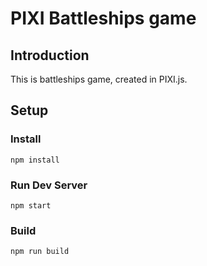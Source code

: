 # PIXI Battleships game

## Introduction
This is battleships game, created in PIXI.js.

## Setup

### Install

``` npm install ``` 

### Run Dev Server

``` npm start ``` 

### Build

``` npm run build ```


